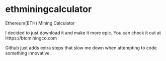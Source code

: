 # ethminingcalculator
Ethereum(ETH) Mining Calculator

I decided to just download it and make it more epic. You can check it out at Https://btcminingco.com

Github just adds extra steps that slow me down when attempting to code something innovative.
